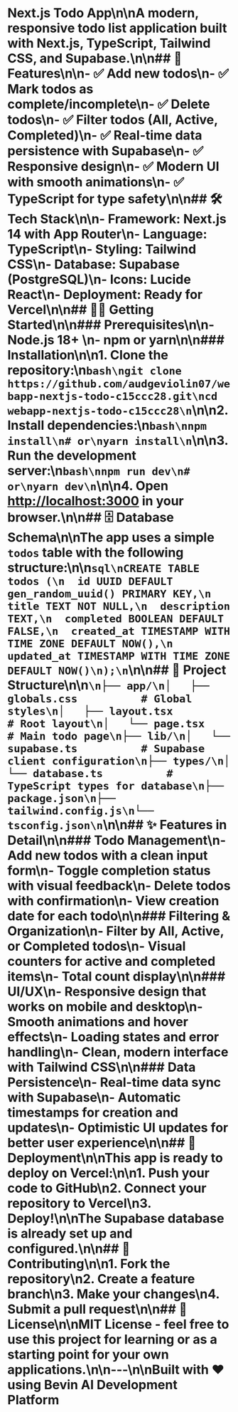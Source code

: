 # Next.js Todo App\n\nA modern, responsive todo list application built with Next.js, TypeScript, Tailwind CSS, and Supabase.\n\n## 🚀 Features\n\n- ✅ Add new todos\n- ✅ Mark todos as complete/incomplete\n- ✅ Delete todos\n- ✅ Filter todos (All, Active, Completed)\n- ✅ Real-time data persistence with Supabase\n- ✅ Responsive design\n- ✅ Modern UI with smooth animations\n- ✅ TypeScript for type safety\n\n## 🛠 Tech Stack\n\n- **Framework**: Next.js 14 with App Router\n- **Language**: TypeScript\n- **Styling**: Tailwind CSS\n- **Database**: Supabase (PostgreSQL)\n- **Icons**: Lucide React\n- **Deployment**: Ready for Vercel\n\n## 🏃‍♂️ Getting Started\n\n### Prerequisites\n\n- Node.js 18+ \n- npm or yarn\n\n### Installation\n\n1. Clone the repository:\n```bash\ngit clone https://github.com/audgeviolin07/webapp-nextjs-todo-c15ccc28.git\ncd webapp-nextjs-todo-c15ccc28\n```\n\n2. Install dependencies:\n```bash\nnpm install\n# or\nyarn install\n```\n\n3. Run the development server:\n```bash\nnpm run dev\n# or\nyarn dev\n```\n\n4. Open [http://localhost:3000](http://localhost:3000) in your browser.\n\n## 🗄 Database Schema\n\nThe app uses a simple `todos` table with the following structure:\n\n```sql\nCREATE TABLE todos (\n  id UUID DEFAULT gen_random_uuid() PRIMARY KEY,\n  title TEXT NOT NULL,\n  description TEXT,\n  completed BOOLEAN DEFAULT FALSE,\n  created_at TIMESTAMP WITH TIME ZONE DEFAULT NOW(),\n  updated_at TIMESTAMP WITH TIME ZONE DEFAULT NOW()\n);\n```\n\n## 📁 Project Structure\n\n```\n├── app/\n│   ├── globals.css          # Global styles\n│   ├── layout.tsx           # Root layout\n│   └── page.tsx             # Main todo page\n├── lib/\n│   └── supabase.ts          # Supabase client configuration\n├── types/\n│   └── database.ts          # TypeScript types for database\n├── package.json\n├── tailwind.config.js\n└── tsconfig.json\n```\n\n## ✨ Features in Detail\n\n### Todo Management\n- Add new todos with a clean input form\n- Toggle completion status with visual feedback\n- Delete todos with confirmation\n- View creation date for each todo\n\n### Filtering & Organization\n- Filter by All, Active, or Completed todos\n- Visual counters for active and completed items\n- Total count display\n\n### UI/UX\n- Responsive design that works on mobile and desktop\n- Smooth animations and hover effects\n- Loading states and error handling\n- Clean, modern interface with Tailwind CSS\n\n### Data Persistence\n- Real-time data sync with Supabase\n- Automatic timestamps for creation and updates\n- Optimistic UI updates for better user experience\n\n## 🚀 Deployment\n\nThis app is ready to deploy on Vercel:\n\n1. Push your code to GitHub\n2. Connect your repository to Vercel\n3. Deploy!\n\nThe Supabase database is already set up and configured.\n\n## 🤝 Contributing\n\n1. Fork the repository\n2. Create a feature branch\n3. Make your changes\n4. Submit a pull request\n\n## 📄 License\n\nMIT License - feel free to use this project for learning or as a starting point for your own applications.\n\n---\n\n**Built with ❤️ using Bevin AI Development Platform**
